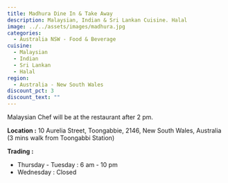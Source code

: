 ```yaml
---
title: Madhura Dine In & Take Away
description: Malaysian, Indian & Sri Lankan Cuisine. Halal
image: ../../assets/images/madhura.jpg
categories:
  - Australia NSW - Food & Beverage
cuisine:
  - Malaysian
  - Indian
  - Sri Lankan
  - Halal
region:
  - Australia - New South Wales
discount_pct: 3
discount_text: ""
---
```

Malaysian Chef will be at the restaurant after 2 pm.

**Location :** 10 Aurelia Street, Toongabbie, 2146, New South Wales, Australia\
(3 mins walk from Toongabbi Station)

**Trading :**

* Thursday - Tuesday : 6 am - 10 pm
* Wednesday : Closed
